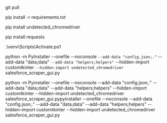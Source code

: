 git pull

pip install -r requirements.txt

pip install undetected_chromedriver

pip install requests

.\venv\Scripts\Activate.ps1

python -m PyInstaller --onefile --noconsole `
  --add-data "config.json;." `
  --add-data "data;data" `
  --add-data "helpers;helpers" `
  --hidden-import customtkinter `
  --hidden-import undetected_chromedriver `
  salesforce_scraper_gui.py
  
python -m Pyinstaller --onefile --noconsole  --add-data "config.json;." --add-data "data;data" --add-data "helpers;helpers" --hidden-import customtkinter --hidden-import undetected_chromedriver   salesforce_scraper_gui.pypyinstaller --onefile --noconsole  --add-data "config.json;." --add-data "data;data" --add-data "helpers;helpers" --hidden-import customtkinter --hidden-import undetected_chromedriver   salesforce_scraper_gui.py